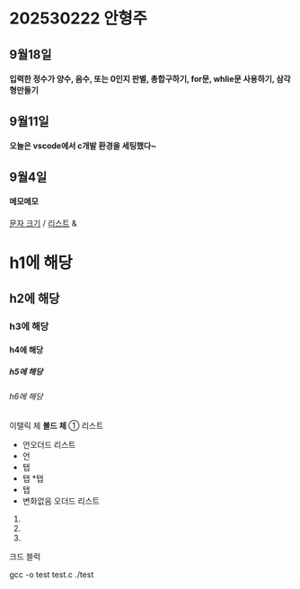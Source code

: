# 202530222 안형주


## 9월18일

#### 입력한 정수가 양수, 음수, 또는 0인지 판별, 총합구하기, for문, whlie문 사용하기, 삼각형만들기


## 9월11일

#### 오늘은 vscode에서 c개발 환경을 세팅했다~

## 9월4일

#### 메모메모

[문자 크기](#h1에-해당) / [리스트](#리스트)
&
# h1에 해당
## h2에 해당
### h3에 해당
#### h4에 해당
##### h5에 해당
###### h6에 해당
이탤릭 체
**볼드 체**
①
리스트
* 언오더드 리스트
* 언
* 탭
* 탭
*탭
* 탭
* 변화없음
오더드 리스트
1.
2.
3.
크드 블럭

gcc -o test test.c
./test